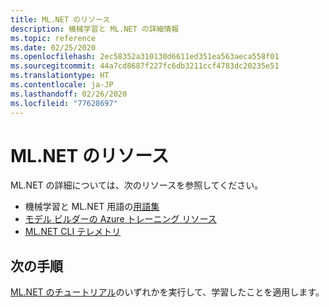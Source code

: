 ```yaml
---
title: ML.NET のリソース
description: 機械学習と ML.NET の詳細情報
ms.topic: reference
ms.date: 02/25/2020
ms.openlocfilehash: 2ec58352a310130d6611ed351ea563aeca558f01
ms.sourcegitcommit: 44a7cd8687f227fc6db3211ccf4783dc20235e51
ms.translationtype: HT
ms.contentlocale: ja-JP
ms.lasthandoff: 02/26/2020
ms.locfileid: "77628697"
---
```

# <a name="mlnet-resources"></a>ML.NET のリソース

ML.NET の詳細については、次のリソースを参照してください。

- 機械学習と ML.NET 用語の[用語集](glossary.md)
- [モデル ビルダーの Azure トレーニング リソース](azure-training-concepts-model-builder.md)
- [ML.NET CLI テレメトリ](ml-net-cli-telemetry.md)

## <a name="next-steps"></a>次の手順

[ML.NET のチュートリアル](../tutorials/index.md)のいずれかを実行して、学習したことを適用します。
